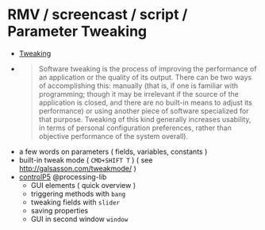 # RMV / screencast / script / Parameter Tweaking

- [Tweaking](https://en.wikipedia.org/wiki/Tweaking)
- > Software tweaking is the process of improving the performance of an application or the quality of its output. There can be two ways of accomplishing this: manually (that is, if one is familiar with programming; though it may be irrelevant if the source of the application is closed, and there are no built-in means to adjust its performance) or using another piece of software specialized for that purpose. Tweaking of this kind generally increases usability, in terms of personal configuration preferences, rather than objective performance of the system overall). 
- a few words on parameters ( fields, variables, constants )
- built-in tweak mode ( `CMD+SHIFT T` ) ( see http://galsasson.com/tweakmode/ )
- [controlP5](https://github.com/sojamo/controlp5) @processing-lib
    - GUI elements ( quick overview )
    - triggering methods with `bang`
    - tweaking fields with `slider`
    - saving properties
    - GUI in second window `window`

